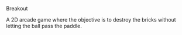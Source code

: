 Breakout

A 2D arcade game where the objective is to destroy the bricks without letting the ball pass the paddle.   